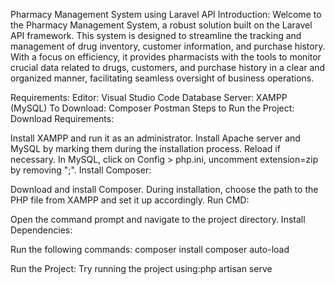 Pharmacy Management System using Laravel API
Introduction:
Welcome to the Pharmacy Management System, a robust solution built on the Laravel API framework. This system is designed to streamline the tracking and management of drug inventory, customer information, and purchase history. With a focus on efficiency, it provides pharmacists with the tools to monitor crucial data related to drugs, customers, and purchase history in a clear and organized manner, facilitating seamless oversight of business operations.

Requirements:
Editor: Visual Studio Code
Database Server: XAMPP (MySQL)
To Download:
Composer
Postman
Steps to Run the Project:
Download Requirements:

Install XAMPP and run it as an administrator.
Install Apache server and MySQL by marking them during the installation process. Reload if necessary.
In MySQL, click on Config > php.ini, uncomment extension=zip by removing ";".
Install Composer:

Download and install Composer.
During installation, choose the path to the PHP file from XAMPP and set it up accordingly.
Run CMD:

Open the command prompt and navigate to the project directory.
Install Dependencies:

Run the following commands:
composer install
composer auto-load

Run the Project:
Try running the project using:php artisan serve
